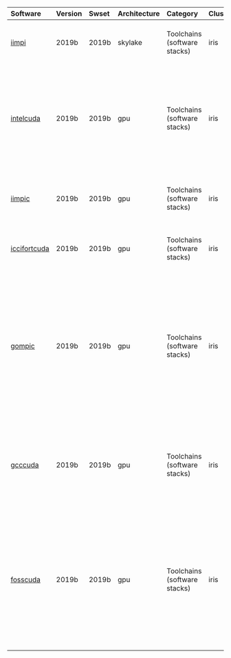| Software                                                                                 | Version      | Swset        | Architecture   | Category                            | Clusters    | Description                                                                                                                                        |
|:-----------------------------------------------------------------------------------------|:-------------|:-------------|:---------------|:------------------------------------|:------------|:---------------------------------------------------------------------------------------------------------------------------------------------------|
| <p><a href=http://software.intel.com/en-us/intel-cluster-toolkit-compiler/>iimpi</a></p> | <p>2019b</p> | <p>2019b</p> | <p>skylake</p> | <p>Toolchains (software stacks)</p> | <p>iris</p> | Intel C/C++ and Fortran compilers, alongside Intel MPI.                                                                                            |
| <p><a href=(none)>intelcuda</a></p>                                                      | <p>2019b</p> | <p>2019b</p> | <p>gpu</p>     | <p>Toolchains (software stacks)</p> | <p>iris</p> | Intel Cluster Toolkit Compiler Edition provides Intel C/C++ and Fortran compilers, Intel MPI & Intel MKL, with CUDA toolkit                        |
| <p><a href=(none)>iimpic</a></p>                                                         | <p>2019b</p> | <p>2019b</p> | <p>gpu</p>     | <p>Toolchains (software stacks)</p> | <p>iris</p> | Intel C/C++ and Fortran compilers, alongside Intel MPI and CUDA.                                                                                   |
| <p><a href=(none)>iccifortcuda</a></p>                                                   | <p>2019b</p> | <p>2019b</p> | <p>gpu</p>     | <p>Toolchains (software stacks)</p> | <p>iris</p> | Intel C, C++ & Fortran compilers with CUDA toolkit                                                                                                 |
| <p><a href=(none)>gompic</a></p>                                                         | <p>2019b</p> | <p>2019b</p> | <p>gpu</p>     | <p>Toolchains (software stacks)</p> | <p>iris</p> | GNU Compiler Collection (GCC) based compiler toolchain along with CUDA toolkit, including OpenMPI for MPI support with CUDA features enabled.      |
| <p><a href=(none)>gcccuda</a></p>                                                        | <p>2019b</p> | <p>2019b</p> | <p>gpu</p>     | <p>Toolchains (software stacks)</p> | <p>iris</p> | GNU Compiler Collection (GCC) based compiler toolchain, along with CUDA toolkit.                                                                   |
| <p><a href=(none)>fosscuda</a></p>                                                       | <p>2019b</p> | <p>2019b</p> | <p>gpu</p>     | <p>Toolchains (software stacks)</p> | <p>iris</p> | GCC based compiler toolchain __with CUDA support__, and including OpenMPI for MPI support, OpenBLAS (BLAS and LAPACK support), FFTW and ScaLAPACK. |